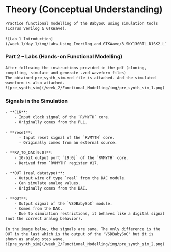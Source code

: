 # Theory (Conceptual Understanding)

    Practice functional modelling of the BabySoC using simulation tools (Icarus Verilog & GTKWave). 

    ![Lab 1 Introduction](/week_1/day_1/img/Labs_Using_Iverilog_and_GTKWave/3_SKY130RTL_D1SK2_L1_Lab1_introduction_to_lab.png)
    
### Part 2 – Labs (Hands-on Functional Modelling) 
    After following the instructions provided in the pdf (cloning, compiling, simulate and generate .vcd waveform files)
    The obtained pre_synth_sim.vcd file is attached. And the simulated waveform is also attached.
    ![pre_synth_sim](/week_2/Functional_Modelling/img/pre_synth_sim_1.png)
    
### Signals in the Simulation

    - **CLK**: 
        - Input clock signal of the `RVMYTH` core.  
        - Originally comes from the PLL.

    - **reset**: 
          - Input reset signal of the `RVMYTH` core.  
          - Originally comes from an external source.

    - **RV_TO_DAC[9:0]**:
        - 10-bit output port `[9:0]` of the `RVMYTH` core.  
        - Derived from `RVMYTH` register #17.
        
    - **OUT (real datatype)**:
        - Output wire of type `real` from the DAC module.  
        - Can simulate analog values.  
        - Originally comes from the DAC.
        
    - **OUT**: 
        - Output signal of the `VSDBabySoC` module.  
        - Comes from the DAC.  
        - Due to simulation restrictions, it behaves like a digital signal (not the correct analog behavior).
    
    In the image below, the signals are same. The only difference is the OUT in the last which is the output of the 'VSDBabySoC' but it is shown as analog step wave.
    ![pre_synth_sim](/week_2/Functional_Modelling/img/pre_synth_sim_2.png)
    
    
